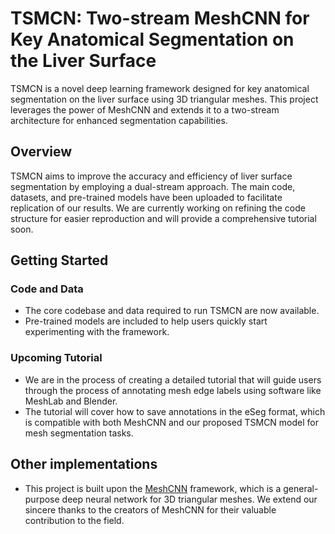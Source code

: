 # TSMCN: Two-stream MeshCNN for Key Anatomical Segmentation on the Liver Surface

TSMCN is a novel deep learning framework designed for key anatomical segmentation on the liver surface using 3D triangular meshes. This project leverages the power of MeshCNN and extends it to a two-stream architecture for enhanced segmentation capabilities.

## Overview

TSMCN aims to improve the accuracy and efficiency of liver surface segmentation by employing a dual-stream approach. The main code, datasets, and pre-trained models have been uploaded to facilitate replication of our results. We are currently working on refining the code structure for easier reproduction and will provide a comprehensive tutorial soon.

## Getting Started

### Code and Data

- The core codebase and data required to run TSMCN are now available.
- Pre-trained models are included to help users quickly start experimenting with the framework.

### Upcoming Tutorial

- We are in the process of creating a detailed tutorial that will guide users through the process of annotating mesh edge labels using software like MeshLab and Blender.
- The tutorial will cover how to save annotations in the eSeg format, which is compatible with both MeshCNN and our proposed TSMCN model for mesh segmentation tasks.


## Other implementations

- This project is built upon the [MeshCNN](https://github.com/ranahanocka/MeshCNN) framework, which is a general-purpose deep neural network for 3D triangular meshes. We extend our sincere thanks to the creators of MeshCNN for their valuable contribution to the field.
